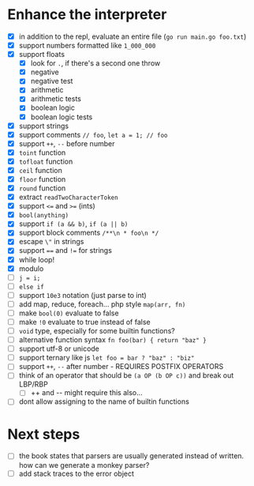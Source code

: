 # Enhance the interpreter
- [x] in addition to the repl, evaluate an entire file (`go run main.go foo.txt`)
- [x] support numbers formatted like `1_000_000`
- [x] support floats
  - [x] look for `.`, if there's a second one throw
  - [x] negative
  - [x] negative test
  - [x] arithmetic
  - [x] arithmetic tests
  - [x] boolean logic
  - [x] boolean logic tests
- [x] support strings
- [x] support comments `// foo`, `let a = 1; // foo`
- [x] support `++`, `--` before number
- [x] `toint` function
- [x] `tofloat` function
- [x] `ceil` function
- [x] `floor` function
- [x] `round` function
- [x] extract `readTwoCharacterToken`
- [x] support `<=` and `>=` (ints)
- [x] `bool(anything)`
- [x] support `if (a && b)`, `if (a || b)`
- [x] support block comments `/**\n * foo\n */`
- [x] escape `\"` in strings
- [x] support `==` and `!=` for strings
- [x] while loop!
- [x] modulo
- [ ] `j = i;`
- [ ] `else if`
- [ ] support `10e3` notation (just parse to int)
- [ ] add map, reduce, foreach... php style `map(arr, fn)`
- [ ] make `bool(0)` evaluate to false
- [ ] make `!0` evaluate to true instead of false
- [ ] `void` type, especially for some builtin functions?
- [ ] alternative function syntax `fn foo(bar) { return "baz" }`
- [ ] support utf-8 or unicode
- [ ] support ternary like js `let foo = bar ? "baz" : "biz"`
- [ ] support `++`, `--` after number - REQUIRES POSTFIX OPERATORS
- [ ] think of an operator that should be `(a OP (b OP c))` and break out LBP/RBP
  - [ ] ++ and -- might require this also...
- [ ] dont allow assigning to the name of builtin functions

# Next steps
- [ ] the book states that parsers are usually generated instead of written. how can we generate a monkey parser?
- [ ] add stack traces to the error object